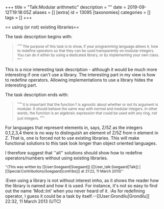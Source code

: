 +++
title = "Talk:Modular arithmetic"
description = ""
date = 2019-09-12T19:18:05Z
aliases = []
[extra]
id = 13095
[taxonomies]
categories = []
tags = []
+++

== using (or not) existing libraries==

The task description begins with:
<blockquote>''“<small> The purpose of this task is to show, if your programming language allows it, how to redefine operators so that they can be used transparently on modular integers. You can do it either by using a dedicated library, or by implementing your own class. </small>”''</blockquote>
This is a nice interesting task description - although it would be much more interesting 
if one  can't use a library. The interesting part in my view is how to redefine 
operators. Allowing implementations to use a library hides the interesting part. 

The task description ends with:
<blockquote>''“<small> It is important that the function f is agnostic about whether or not its argument is modular. It should behave the same way with normal and modular integers. In other words, the function is an algebraic expression that could be used with any ring, not just integers. </small>”''</blockquote>
For languages that represent elements in, says, Z/5Z as the integers 0,1,2,3,4 there is no way to
distinguish an element of  Z/5Z from n element in Z.  That is, one is forced not to use existing libraries.
This will make functional solutions to this task look longer than object oriented languages.

I therefore suggest that ''all'' solutions should show how to redefine operators/numbers without
using existing libraries.
<div><small>''(This was written by [[User:Soegaard|Soegaard]] ([[User_talk:Soegaard|Talk]] | [[Special:Contributions/Soegaard|contribs]]) at 21:22, 11 March 2013‎)''</small></div>

:Even using a library is not without interest imho, as it shows the reader how the library is named and how it is used.  For instance, it's not so easy to find out the name 'Mod::Int' when you never heard of it.
:As for redefining operator, I guess it could be a task by itself.--[[User:Grondilu|Grondilu]] 22:32, 11 March 2013 (UTC)
